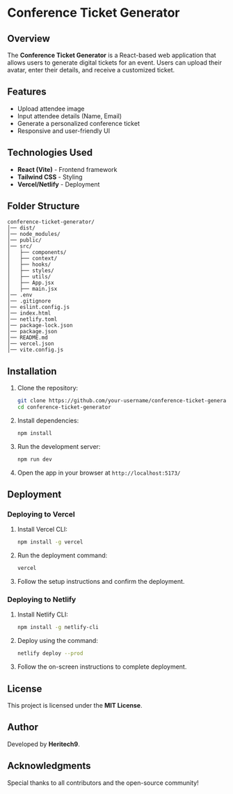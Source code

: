 # Conference Ticket Generator

## Overview
The **Conference Ticket Generator** is a React-based web application that allows users to generate digital tickets for an event. Users can upload their avatar, enter their details, and receive a customized ticket.

## Features
- Upload attendee image
- Input attendee details (Name, Email)
- Generate a personalized conference ticket
- Responsive and user-friendly UI

## Technologies Used
- **React (Vite)** - Frontend framework
- **Tailwind CSS** - Styling
- **Vercel/Netlify** - Deployment

## Folder Structure
```
conference-ticket-generator/
│── dist/
│── node_modules/
│── public/
│── src/
│   ├── components/
│   ├── context/
│   ├── hooks/
│   ├── styles/
│   ├── utils/
│   ├── App.jsx
│   ├── main.jsx
│── .env
│── .gitignore
│── eslint.config.js
│── index.html
│── netlify.toml
│── package-lock.json
│── package.json
│── README.md
│── vercel.json
│── vite.config.js
```

## Installation
1. Clone the repository:
   ```sh
   git clone https://github.com/your-username/conference-ticket-generator.git
   cd conference-ticket-generator
   ```
2. Install dependencies:
   ```sh
   npm install
   ```
3. Run the development server:
   ```sh
   npm run dev
   ```
4. Open the app in your browser at `http://localhost:5173/`

## Deployment
### Deploying to Vercel
1. Install Vercel CLI:
   ```sh
   npm install -g vercel
   ```
2. Run the deployment command:
   ```sh
   vercel
   ```
3. Follow the setup instructions and confirm the deployment.

### Deploying to Netlify
1. Install Netlify CLI:
   ```sh
   npm install -g netlify-cli
   ```
2. Deploy using the command:
   ```sh
   netlify deploy --prod
   ```
3. Follow the on-screen instructions to complete deployment.

## License
This project is licensed under the **MIT License**.

## Author
Developed by **Heritech9**.

## Acknowledgments
Special thanks to all contributors and the open-source community!

